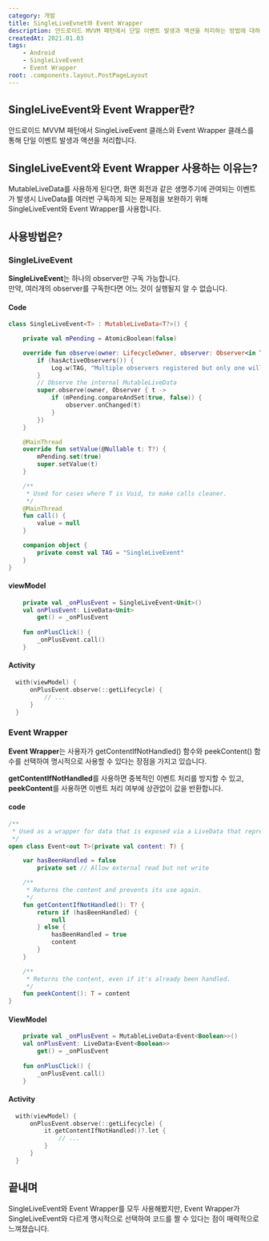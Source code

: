 ```yaml
---
category: 개발
title: SingleLiveEvnet와 Event Wrapper
description: 안드로이드 MVVM 패턴에서 단일 이벤트 발생과 액션을 처리하는 방법에 대하여
createdAt: 2021.01.03
tags:
    - Android
    - SingleLiveEvent
    - Event Wrapper
root: .components.layout.PostPageLayout
---
```


## SingleLiveEvent와 Event Wrapper란?
안드로이드 MVVM 패턴에서 SingleLiveEvent 클래스와 Event Wrapper 클래스를 통해 단일 이벤트 발생과 액션을 처리합니다.

## SingleLiveEvent와 Event Wrapper 사용하는 이유는?
MutableLiveData를 사용하게 된다면, 화면 회전과 같은 생명주기에 관여되는 이벤트가 발생시 LiveData를 여러번 구독하게 되는 문제점을 보완하기 위해 SingleLiveEvent와 Event Wrapper를 사용합니다.

## 사용방법은?

### SingleLiveEvent
**SingleLiveEvent**는 하나의 observer만 구독 가능합니다.   
만약, 여러개의 observer를 구독한다면 어느 것이 실행될지 알 수 없습니다.

#### Code
```kotlin
class SingleLiveEvent<T> : MutableLiveData<T?>() {

    private val mPending = AtomicBoolean(false)

    override fun observe(owner: LifecycleOwner, observer: Observer<in T?>) {
        if (hasActiveObservers()) {
            Log.w(TAG, "Multiple observers registered but only one will be notified of changes.")
        }
        // Observe the internal MutableLiveData
        super.observe(owner, Observer { t ->
            if (mPending.compareAndSet(true, false)) {
                observer.onChanged(t)
            }
        })
    }

    @MainThread
    override fun setValue(@Nullable t: T?) {
        mPending.set(true)
        super.setValue(t)
    }

    /**
     * Used for cases where T is Void, to make calls cleaner.
     */
    @MainThread
    fun call() {
        value = null
    }

    companion object {
        private const val TAG = "SingleLiveEvent"
    }
}
```
#### viewModel
```kotlin
    private val _onPlusEvent = SingleLiveEvent<Unit>()
    val onPlusEvent: LiveData<Unit>
    	get() = _onPlusEvent
        
    fun onPlusClick() {
    	_onPlusEvent.call()
    }
```
#### Activity
```kotlin
  with(viewModel) {
      onPlusEvent.observe(::getLifecycle) {
          // ...
      }
  }
```

### Event Wrapper
**Event Wrapper**는 사용자가 getContentIfNotHandled() 함수와 peekContent() 함수를 선택하여 명시적으로 사용할 수 있다는 장점을 가지고 있습니다.

**getContentIfNotHandled**를 사용하면 중복적인 이벤트 처리를 방지할 수 있고,    
**peekContent**를 사용하면 이벤트 처리 여부에 상관없이 값을 반환합니다.

#### code
```kotlin
/**
 * Used as a wrapper for data that is exposed via a LiveData that represents an event.
 */
open class Event<out T>(private val content: T) {

    var hasBeenHandled = false
        private set // Allow external read but not write

    /**
     * Returns the content and prevents its use again.
     */
    fun getContentIfNotHandled(): T? {
        return if (hasBeenHandled) {
            null
        } else {
            hasBeenHandled = true
            content
        }
    }

    /**
     * Returns the content, even if it's already been handled.
     */
    fun peekContent(): T = content
}
```
#### ViewModel
```kotlin
    private val _onPlusEvent = MutableLiveData<Event<Boolean>>()
    val onPlusEvent: LiveData<Event<Boolean>>
        get() = _onPlusEvent
        
    fun onPlusClick() {
    	_onPlusEvent.call()
    }
```
#### Activity
```kotlin
  with(viewModel) {
      onPlusEvent.observe(::getLifecycle) {
          it.getContentIfNotHandled()?.let {
              // ...
          }
      }
  }
```

## 끝내며
SingleLiveEvent와 Event Wrapper를 모두 사용해봤지만, Event Wrapper가 SingleLiveEvent와 다르게 명시적으로 선택하여 코드를 짤 수 있다는 점이 매력적으로 느껴졌습니다.

